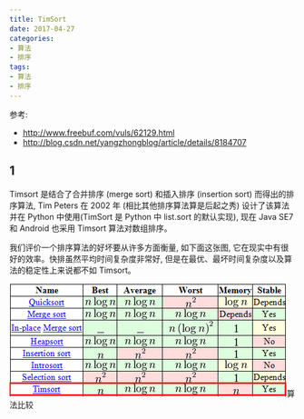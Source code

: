 ```yaml
---
title: TimSort
date: 2017-04-27
categories:
- 算法
- 排序
tags:
- 算法
- 排序
---
```


参考:

* http://www.freebuf.com/vuls/62129.html
* http://blog.csdn.net/yangzhongblog/article/details/8184707

## 1

Timsort 是结合了合并排序 (merge sort) 和插入排序 (insertion sort) 而得出的排序算法, Tim Peters 在 2002 年 (相比其他排序算法算是后起之秀) 设计了该算法并在 Python 中使用(TimSort 是 Python 中 list.sort 的默认实现), 现在 Java SE7 和 Android 也采用 Timsort 算法对数组排序。

<!-- more -->

我们评价一个排序算法的好坏要从许多方面衡量, 如下面这张图, 它在现实中有很好的效率。快排虽然平均时间复杂度非常好, 但是在最优、最坏时间复杂度以及算法的稳定性上来说都不如 Timsort。

![算法比较](../images/TimSort/Compare.png)算法比较
